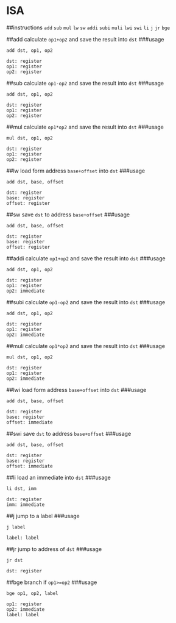 ISA
=====
##instructions
`add` `sub` `mul` `lw` `sw` `addi` `subi` `muli` `lwi` `swi` `li` `j` `jr` `bge` 

##add
calculate `op1+op2` and save the result into `dst`
###usage
```
add dst, op1, op2

dst: register
op1: register
op2: register
```

##sub
calculate `op1-op2` and save the result into `dst`
###usage
```
add dst, op1, op2

dst: register
op1: register
op2: register
```

##mul
calculate `op1*op2` and save the result into `dst`
###usage
```
mul dst, op1, op2

dst: register
op1: register
op2: register
```

##lw
load form address `base+offset` into `dst`
###usage
```
add dst, base, offset

dst: register
base: register
offset: register
```

##sw
save `dst` to address `base+offset`
###usage
```
add dst, base, offset

dst: register
base: register
offset: register
```

##addi
calculate `op1+op2` and save the result into `dst`
###usage
```
add dst, op1, op2

dst: register
op1: register
op2: immediate
```

##subi
calculate `op1-op2` and save the result into `dst`
###usage
```
add dst, op1, op2

dst: register
op1: register
op2: immediate
```

##muli
calculate `op1*op2` and save the result into `dst`
###usage
```
mul dst, op1, op2

dst: register
op1: register
op2: immediate
```

##lwi
load form address `base+offset` into `dst`
###usage
```
add dst, base, offset

dst: register
base: register
offset: immediate
```

##swi
save `dst` to address `base+offset`
###usage
```
add dst, base, offset

dst: register
base: register
offset: immediate
```

##li
load an immediate into `dst`
###usage
```
li dst, imm

dst: register
imm: immediate
```

##j
jump to a label
###usage
```
j label

label: label
```

##jr
jump to address of `dst`
###usage
```
jr dst

dst: register
```

##bge
branch if `op1>=op2`
###usage
```
bge op1, op2, label

op1: register
op2: immediate
label: label
```